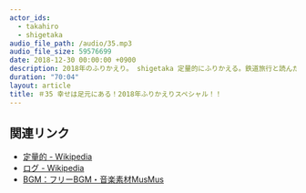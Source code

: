 ```yaml
---
actor_ids:
  - takahiro
  - shigetaka
audio_file_path: /audio/35.mp3
audio_file_size: 59576699
date: 2018-12-30 00:00:00 +0900
description: 2018年のふりかえり。 shigetaka 定量的にふりかえる。鉄道旅行と読んだ本。 takahiro ログはやっぱり重要。映画も観ず、ドラマも観ず、ギャンブルもせず、進地は何に時間を使っているのかという疑問。
duration: "70:04"
layout: article 
title: ＃35 幸せは足元にある！2018年ふりかえりスペシャル！！
---
```


## 関連リンク

- [定量的 - Wikipedia](https://ja.wikipedia.org/wiki/%E5%AE%9A%E9%87%8F%E7%9A%84%E7%A0%94%E7%A9%B6)
- [ログ - Wikipedia](https://ja.wikipedia.org/wiki/%E3%83%AD%E3%82%B0)
- [BGM：フリーBGM・音楽素材MusMus](http://musmus.main.jp/)

